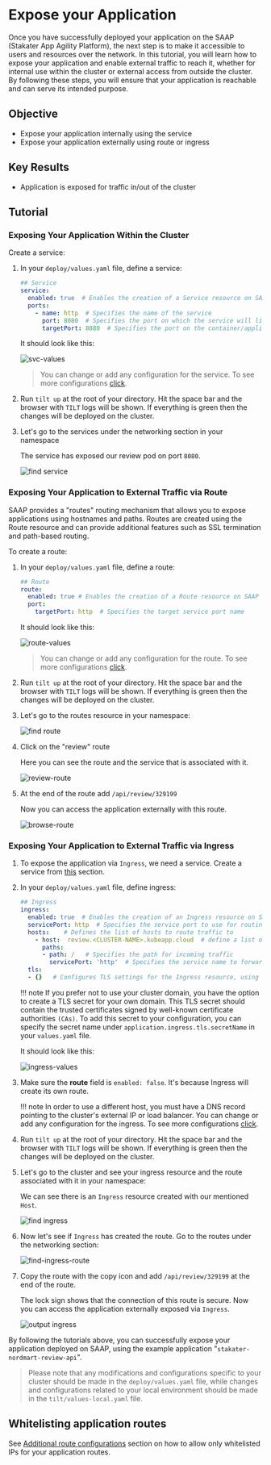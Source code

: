 # Expose your Application

Once you have successfully deployed your application on the SAAP (Stakater App Agility Platform), the next step is to make it accessible to users and resources over the network. In this tutorial, you will learn how to expose your application and enable external traffic to reach it, whether for internal use within the cluster or external access from outside the cluster. By following these steps, you will ensure that your application is reachable and can serve its intended purpose.

## Objective

- Expose your application internally using the service
- Expose your application externally using route or ingress

## Key Results

- Application is exposed for traffic in/out of the cluster

## Tutorial

### Exposing Your Application Within the Cluster

Create a service:

1. In your `deploy/values.yaml` file, define a service:

    ```yaml
    ## Service
    service:
      enabled: true  # Enables the creation of a Service resource on SAAP
      ports:
        - name: http  # Specifies the name of the service
          port: 8080  # Specifies the port on which the service will listen
          targetPort: 8080  # Specifies the port on the container/application to which the traffic will be forwarded

    ```

    It should look like this:

    ![svc-values](images/svc-values.png)

    > You can change or add any configuration for the service. To see more configurations [click](https://github.com/stakater/applition.git).

1. Run `tilt up` at the root of your directory. Hit the space bar and the browser with `TILT` logs will be shown. If everything is green then the changes will be deployed on the cluster.

1. Let's go to the services under the networking section in your namespace

    The service has exposed our review pod on port `8080`.

    ![find service](images/svc.png)

### Exposing Your Application to External Traffic via Route

SAAP provides a "routes" routing mechanism that allows you to expose applications using hostnames and paths. Routes are created using the Route resource and can provide additional features such as SSL termination and path-based routing.

To create a route:

1. In your `deploy/values.yaml` file, define a route:

    ```yaml
    ## Route
    route:
      enabled: true # Enables the creation of a Route resource on SAAP
      port:
        targetPort: http  # Specifies the target service port name
    ```

    It should look like this:

    ![route-values](images/route-values.png)

    > You can change or add any configuration for the route. To see more configurations [click](https://github.com/stakater/application.git).

1. Run `tilt up` at the root of your directory. Hit the space bar and the browser with `TILT` logs will be shown. If everything is green then the changes will be deployed on the cluster.

1. Let's go to the routes resource in your namespace:

    ![find route](images/find-route.png)

1. Click on the "review" route

    Here you can see the route and the service that is associated with it.

    ![review-route](images/review-route.png)

1. At the end of the route add `/api/review/329199`

    Now you can access the application externally with this route.

    ![browse-route](images/browse-route.png)

### Exposing Your Application to External Traffic via Ingress

1. To expose the application via `Ingress`, we need a service. Create a service from [this](#exposing-your-application-within-the-cluster) section.

1. In your `deploy/values.yaml` file, define ingress:

    ```yaml
    ## Ingress
    ingress:
      enabled: true  # Enables the creation of an Ingress resource on SAAP
      servicePort: http  # Specifies the service port to use for routing traffic
      hosts:    # Defines the list of hosts to route traffic to
        - host:  review.<CLUSTER-NAME>.kubeapp.cloud  # define a list of hosts
          paths:
          - path: /   # Specifies the path for incoming traffic
            servicePort: 'http'  # Specifies the service name to forward traffic to
      tls:
      - {}   # Configures TLS settings for the Ingress resource, using the default ingress-controller certificate
    ```

    !!! note
        If you prefer not to use your cluster domain, you have the option to create a TLS secret for your own domain. This TLS secret should contain the trusted certificates signed by well-known certificate authorities `(CAs)`. To add this secret to your configuration, you can specify the secret name under `application.ingress.tls.secretName` in your `values.yaml` file.

    It should look like this:

    ![ingress-values](images/ingress-values.png)

1. Make sure the **route** field is `enabled: false`. It's because Ingress will create its own route.

    !!! note
        In order to use a different host, you must have a DNS record pointing to the cluster's external IP or load balancer. You can change or add any configuration for the ingress. To see more configurations [click](https://docs.openshift.com/container-platform/4.11/networking/routes/route-configuration.html#nw-ingress-creating-a-route-via-an-ingress_route-configuration).

1. Run `tilt up` at the root of your directory. Hit the space bar and the browser with `TILT` logs will be shown. If everything is green then the changes will be deployed on the cluster.

1. Let's go to the cluster and see your ingress resource and the route associated with it in your namespace:

    We can see there is an `Ingress` resource created with our mentioned `Host`.

    ![find ingress](images/find-ingress.png)

1. Now let's see if `Ingress` has created the route. Go to the routes under the networking section:

    ![find-ingress-route](images/find-ingress-route.png)

1. Copy the route with the copy icon and add `/api/review/329199` at the end of the route.

    The lock sign shows that the connection of this route is secure. Now you can access the application externally exposed via `Ingress`.

    ![output ingress](images/output.png)

By following the tutorials above, you can successfully expose your application deployed on SAAP, using the example application "`stakater-nordmart-review-api`".

> Please note that any modifications and configurations specific to your cluster should be made in the `deploy/values.yaml` file, while changes and configurations related to your local environment should be made in the `tilt/values-local.yaml` file.

## Whitelisting application routes

See [Additional route configurations](../../../../for-administrators/secure-your-cluster/secure-routes.md#additional-route-configuration) section on how to allow only whitelisted IPs for your application routes.
